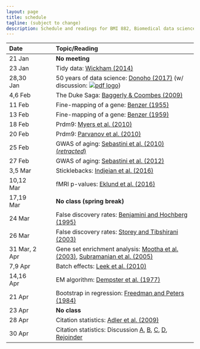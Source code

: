 ```yaml
---
layout: page
title: schedule
tagline: (subject to change)
description: Schedule and readings for BMI 882, Biomedical data science scholarly literature
---
```


| Date    | &nbsp;&nbsp;&nbsp;&nbsp;   | Topic/Reading  |
| :------ | -- | :----- |
| 21 Jan      |    | **No meeting** |
| 23 Jan      |    | Tidy data: [Wickham (2014)](https://doi.org/10.18637/jss.v059.i10) |
| 28,30 Jan   |    | 50 years of data science: [Donoho (2017)](https://doi.org/10.1080/10618600.2017.1384734) (w/ discussion: [![pdf logo](https://kbroman.org/pages/icons16/pdf-icon.png)](https://www.biostat.wisc.edu/~kbroman/blog/50_years_datasci_with_disc.pdf))
| 4,6 Feb     |    | The Duke Saga: [Baggerly & Coombes (2009)](https://projecteuclid.org/euclid.aoas/1267453942)
| 11 Feb      |    | Fine-mapping of a gene: [Benzer (1955)](https://doi.org/10.1073/pnas.41.6.344)
| 13 Feb      |    | Fine-mapping of a gene: [Benzer (1959)](https://doi.org/10.1073/pnas.45.11.1607)
| 18 Feb      |    | Prdm9: [Myers et al. (2010)](https://doi.org/10.1126/science.1182363)
| 20 Feb      |    | Prdm9: [Parvanov et al. (2010)](https://doi.org/10.1126/science.1181495)
| 25 Feb      |    | GWAS of aging: [Sebastini et al. (2010) (_retracted_)](https://doi.org/10.1126/science.1190532)
| 27 Feb      |    | GWAS of aging: [Sebastini et al. (2012)](https://doi.org/10.1371/journal.pone.0029848)
| 3,5 Mar     |    | Sticklebacks: [Indjeian et al. (2016)](https://doi.org/10.1016/j.cell.2015.12.007)
| 10,12 Mar   |    | fMRI p-values: [Eklund et al. (2016)](https://doi.org/10.1073/pnas.1602413113)
| 17,19 Mar   |    | **No class (spring break)** |
| 24 Mar      |    | False discovery rates: [Benjamini and Hochberg (1995)](https://doi.org/10.1111/j.2517-6161.1995.tb02031.x)
| 26 Mar      |    | False discovery rates: [Storey and Tibshirani (2003)](https://doi.org/10.1073/pnas.1530509100)
| 31 Mar, 2 Apr |    | Gene set enrichment analysis: [Mootha et al. (2003)](https://doi.org/10.1038/ng1180), [Subramanian et al. (2005)](https://doi.org/10.1073/pnas.0506580102)
| 7,9 Apr     |    |  Batch effects: [Leek et al. (2010)](https://doi.org/10.1038/nrg2825)
| 14,16 Apr   |    | EM algorithm: [Dempster et al. (1977)](https://www.jstor.org/stable/2984875)
| 21 Apr      |    | Bootstrap in regression: [Freedman and Peters (1984)](https://www.jstor.org/stable/2288341)
| 23 Apr      |    | **No class**
| 28 Apr      |    | Citation statistics: [Adler et al. (2009)](https://projecteuclid.org/euclid.ss/1255009002)
| 30 Apr      |    | Citation statistics: Discussion [A](https://doi.org/10.1214/09-STS285A), [B](https://doi.org/10.1214/09-STS285B), [C](https://doi.org/10.1214/09-STS285C), [D](https://doi.org/10.1214/09-STS285D), [Rejoinder](https://doi.org/10.1214/09-STS285REJ)
